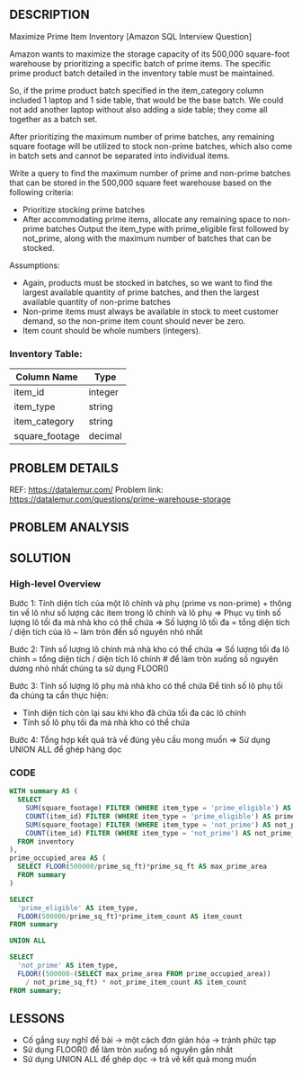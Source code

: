 ## DESCRIPTION
Maximize Prime Item Inventory [Amazon SQL Interview Question]

Amazon wants to maximize the storage capacity of its 500,000 square-foot warehouse by prioritizing a specific batch of prime items. The specific prime product batch detailed in the inventory table must be maintained.

So, if the prime product batch specified in the item_category column included 1 laptop and 1 side table, that would be the base batch. We could not add another laptop without also adding a side table; they come all together as a batch set.

After prioritizing the maximum number of prime batches, any remaining square footage will be utilized to stock non-prime batches, which also come in batch sets and cannot be separated into individual items.

Write a query to find the maximum number of prime and non-prime batches that can be stored in the 500,000 square feet warehouse based on the following criteria:

- Prioritize stocking prime batches
- After accommodating prime items, allocate any remaining space to non-prime batches
Output the item_type with prime_eligible first followed by not_prime, along with the maximum number of batches that can be stocked.

Assumptions:
- Again, products must be stocked in batches, so we want to find the largest available quantity of prime batches, and then the largest available quantity of non-prime batches
- Non-prime items must always be available in stock to meet customer demand, so the non-prime item count should never be zero.
- Item count should be whole numbers (integers).

### Inventory Table:
| Column Name    | Type     |
|----------------|----------|
| item_id        | integer  |
| item_type      | string   |
| item_category  | string   |
| square_footage | decimal  |


## PROBLEM DETAILS
REF: <https://datalemur.com/>
Problem link: <https://datalemur.com/questions/prime-warehouse-storage>

## PROBLEM ANALYSIS

## SOLUTION


### High-level Overview
Bước 1: Tính diện tích của một lô chính và phụ (prime vs non-prime) + thông tin về lô như số lượng các item trong lô chính và lô phụ
=> Phục vụ tính số lượng lô tối đa mà nhà kho có thể chứa
=> Số lượng lô tối đa = tổng diện tích / diện tích của lô ~ làm tròn đến số nguyên nhỏ nhất

Bước 2: Tính số lượng lô chính mà nhà kho có thể chứa
=> Số lượng tối đa lô chính = tổng diện tích / diện tích lô chính     # để làm tròn xuống số nguyên dương nhỏ nhất chúng ta sử dụng FLOOR()

Bước 3: Tính số lượng lô phụ mà nhà kho có thể chứa
Để tính số lô phụ tối đa chúng ta cần thực hiện:
- Tính diện tích còn lại sau khi kho đã chứa tối đa các lô chính
- Tính số lô phụ tối đa mà nhà kho có thể chứa

Bước 4: Tổng hợp kết quả trả về đúng yêu cầu mong muốn
=> Sử dụng UNION ALL để ghép hàng dọc

### CODE
```sql
WITH summary AS (
  SELECT 
    SUM(square_footage) FILTER (WHERE item_type = 'prime_eligible') AS prime_sq_ft,
    COUNT(item_id) FILTER (WHERE item_type = 'prime_eligible') AS prime_item_count,
    SUM(square_footage) FILTER (WHERE item_type = 'not_prime') AS not_prime_sq_ft,
    COUNT(item_id) FILTER (WHERE item_type = 'not_prime') AS not_prime_item_count
  FROM inventory
),
prime_occupied_area AS (
  SELECT FLOOR(500000/prime_sq_ft)*prime_sq_ft AS max_prime_area
  FROM summary
)

SELECT 
  'prime_eligible' AS item_type,
  FLOOR(500000/prime_sq_ft)*prime_item_count AS item_count
FROM summary

UNION ALL

SELECT 
  'not_prime' AS item_type,
  FLOOR((500000-(SELECT max_prime_area FROM prime_occupied_area)) 
    / not_prime_sq_ft) * not_prime_item_count AS item_count
FROM summary;
```

## LESSONS
- Cố gắng suy nghĩ đề bài -> một cách đơn giản hóa -> tránh phức tạp
- Sử dụng FLOOR() để làm tròn xuống số nguyên gần nhất 
- Sử dụng UNION ALL để ghép dọc -> trả về kết quả mong muốn